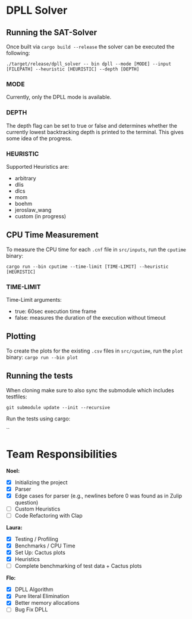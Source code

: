 # DPLL Solver

## Running the SAT-Solver

Once built via `cargo build --release` the solver can be executed the following:

`./target/release/dpll_solver -- bin dpll --mode [MODE] --input [FILEPATH] --heuristic [HEURISTIC] --depth [DEPTH]`

### MODE

Currently, only the DPLL mode is available.

### DEPTH

The depth flag can be set to true or false and determines whether the currently lowest backtracking depth is printed to the terminal. This gives some idea of the progress.

### HEURISTIC

Supported Heuristics are:

- arbitrary
- dlis
- dlcs
- mom
- boehm
- jeroslaw_wang
- custom (in progress)

## CPU Time Measurement

To measure the CPU time for each `.cnf` file in `src/inputs`, run the `cputime` binary:

`cargo run --bin cputime --time-limit [TIME-LIMIT] --heuristic [HEURISTIC]`

### TIME-LIMIT

Time-Limit arguments:

- true: 60sec execution time frame
- false: measures the duration of the execution without timeout

## Plotting

To create the plots for the existing `.csv` files in `src/cputime`, run the `plot` binary:
`cargo run --bin plot`

## Running the tests

When cloning make sure to also sync the submodule which includes testfiles:

`git submodule update --init --recursive`

Run the tests using cargo:

``

# Team Responsibilities

**Noel:**

- [x] Initializing the project
- [x] Parser
- [x] Edge cases for parser (e.g., newlines before 0 was found as in Zulip question)
- [ ] Custom Heuristics
- [ ] Code Refactoring with Clap

**Laura:**

- [x] Testing / Profiling
- [x] Benchmarks / CPU Time
- [x] Set Up: Cactus plots
- [x] Heuristics
- [ ] Complete benchmarking of test data + Cactus plots

**Flo:**

- [x] DPLL Algorithm
- [x] Pure literal Elimination
- [x] Better memory allocations
- [ ] Bug Fix DPLL
